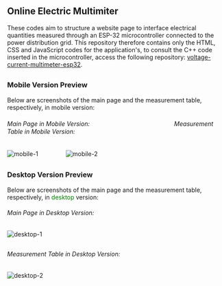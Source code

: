 ## Online Electric Multimiter

These codes aim to structure a website page to interface electrical quantities measured through an ESP-32 microcontroller connected to the power distribution grid. This repository therefore contains only the HTML, CSS and JavaScript codes for the application's, to consult the C++ code inserted in the microcontroller, access the following repository: [voltage-current-multimeter-esp32](https://github.com/lvcasribeiro/voltage-current-multimeter-esp32).

##

### Mobile Version Preview

Below are screenshots of the main page and the measurement table, respectively, in mobile version:

###### Main Page in Mobile Version:ㅤㅤㅤㅤㅤㅤㅤㅤㅤㅤ  ㅤㅤㅤㅤㅤMeasurement Table in Mobile Version:
![mobile-1](https://user-images.githubusercontent.com/96185134/195383726-0f502b7a-9113-47ee-ab2a-ce68557297e3.jpg)ㅤㅤㅤㅤㅤ![mobile-2](https://user-images.githubusercontent.com/96185134/195383739-1642d160-ed9c-4cfb-bea6-4c2194823e20.jpg)

##

### Desktop Version Preview

Below are screenshots of the main page and the measurement table, respectively, in <span style="color: green">desktop</span> version:

###### Main Page in Desktop Version:

![desktop-1](https://user-images.githubusercontent.com/96185134/195386020-0ffb8549-bbbc-49c7-9c0d-a783ca5d67d8.jpg)

##

###### Measurement Table in Desktop Version:

![desktop-2](https://user-images.githubusercontent.com/96185134/195386034-a1242e60-fd68-4f7f-ad7e-32d0da860499.jpg)
